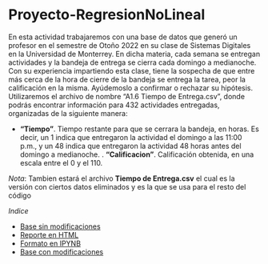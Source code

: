 # Proyecto-RegresionNoLineal

En esta actividad trabajaremos con una base de datos que generó un profesor en el semestre de Otoño 2022 
en su clase de Sistemas Digitales en la Universidad de Monterrey. En dicha materia, cada 
semana se entregan actividades y la bandeja de entrega se cierra cada domingo a medianoche. 
Con su experiencia impartiendo esta clase, tiene la sospecha de que entre más cerca de la hora 
de cierre de la bandeja se entrega la tarea, peor la calificación en la misma. Ayúdemoslo a confirmar 
o rechazar su hipótesis. 
Utilizaremos el archivo de nombre “A1.6 Tiempo de Entrega.csv”, donde podrás encontrar 
información para 432 actividades entregadas, organizadas de la siguiente manera: 
- **“Tiempo”**. Tiempo restante para que se cerrara la bandeja, en horas. Es decir, un 1 indica 
que entregaron la actividad el domingo a las 11:00 p.m., y un 48 indica que entregaron la 
actividad 48 horas antes del domingo a medianoche. 
. **“Calificacion”**. Calificación obtenida, en una escala entre el 0 y el 110.

*Nota*: Tambien estará el archivo **Tiempo de Entrega.csv** el cual es la versión con ciertos datos eliminados y es la que se usa para el resto del código

*Indice*
- [Base sin modificaciones](A1.6%20Tiempo%20de%20Entrega.csv)
- [Reporte en HTML](A1.6_641675.html)
- [Formato en IPYNB](A1.6_641675.ipynb)
- [Base con modificaciones](Tiempo%20de%20Entrega.csv)
